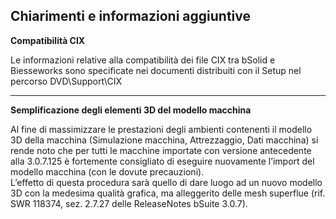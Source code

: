 **Chiarimenti e informazioni aggiuntive**
---------------------------------------------------------
**Compatibilità CIX**<br>

Le informazioni relative alla compatibilità dei file CIX tra bSolid e Biesseworks sono specificate nei documenti distribuiti con il Setup nel percorso DVD\Support\CIX

***

**Semplificazione degli elementi 3D del modello macchina**<br>

Al fine di massimizzare le prestazioni degli ambienti contenenti il modello 3D della macchina (Simulazione macchina, Attrezzaggio, Dati macchina) si rende noto che per tutti le macchine importate con versione antecedente alla 3.0.7.125 è fortemente consigliato di eseguire nuovamente l’import del modello macchina (con le dovute precauzioni).<br>
L’effetto di questa procedura sarà quello di dare luogo ad un nuovo modello 3D con la medesima qualità grafica, ma alleggerito delle mesh superflue (rif. SWR 118374, sez. 2.7.27 delle ReleaseNotes bSuite 3.0.7).
